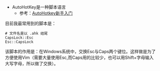 - AutoHotKey是一种脚本语言
  - 参考：[AutoHotkey新手入门](https://www.autoahk.com/archives/9458)

目前我最常用到的脚本是：
```shell
# 文件名是以 .ahk 结尾
CapsLock::Esc
Esc::CapsLock
```

该脚本的作用是：在Windows系统中，交换Esc与Caps两个键位。这样做是为了方便使用Vim（需要大量使用Esc,而Caps用的比较少，也可以用Shift+字母输入大写字母，所以做了交换）。
